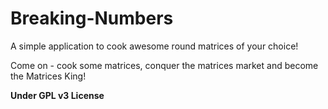 Breaking-Numbers
===========

A simple application to cook awesome round matrices of your choice!

Come on - cook some matrices, conquer the matrices market and become the Matrices King!

<b>Under GPL v3 License</b>
